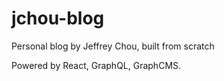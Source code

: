 # jchou-blog

Personal blog by Jeffrey Chou, built from scratch

Powered by React, GraphQL, GraphCMS.
